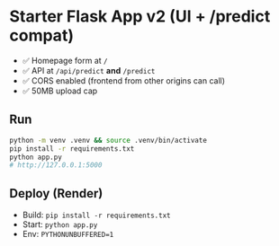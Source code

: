 # Starter Flask App v2 (UI + /predict compat)

- ✅ Homepage form at `/`
- ✅ API at `/api/predict` **and** `/predict`
- ✅ CORS enabled (frontend from other origins can call)
- ✅ 50MB upload cap

## Run
```bash
python -m venv .venv && source .venv/bin/activate
pip install -r requirements.txt
python app.py
# http://127.0.0.1:5000
```

## Deploy (Render)
- Build: `pip install -r requirements.txt`
- Start: `python app.py`
- Env: `PYTHONUNBUFFERED=1`
